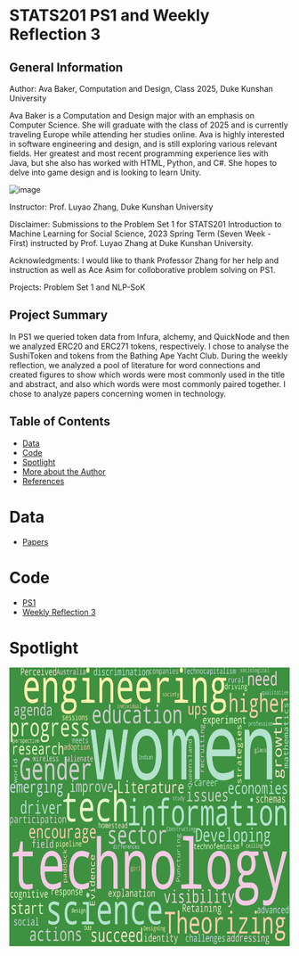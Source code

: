 # STATS201 PS1 and Weekly Reflection 3

## General Information

Author: Ava Baker, Computation and Design, Class 2025, Duke Kunshan University

Ava Baker is a Computation and Design major with an emphasis on Computer Science. She will graduate with the class of 2025 and is currently traveling Europe while attending her studies online. Ava is highly interested in software engineering and design, and is still exploring various relevant fields. Her greatest and most recent programming experience lies with Java, but she also has worked with HTML, Python, and C#. She hopes to delve into game design and is looking to learn Unity.

![image](https://user-images.githubusercontent.com/42778678/215335060-e59274ff-82d3-4a29-8a04-ffc320dcf81b.png)

Instructor: Prof. Luyao Zhang, Duke Kunshan University

Disclaimer: Submissions to the Problem Set 1 for STATS201 Introduction to Machine Learning for Social Science, 2023 Spring Term (Seven Week - First) instructed by Prof. Luyao Zhang at Duke Kunshan University.

Acknowledgments: I would like to thank Professor Zhang for her help and instruction as well as Ace Asim for colloborative problem solving on PS1.

Projects: Problem Set 1 and NLP-SoK

## Project Summary

In PS1 we queried token data from Infura, alchemy, and QuickNode and then we analyzed ERC20 and ERC271 tokens, respectively. I chose to analyse the SushiToken and tokens from the Bathing Ape Yacht Club. During the weekly reflection, we analyzed a pool of literature for word connections and created figures to show which words were most commonly used in the title and abstract, and also which words were most commonly paired together. I chose to analyze papers concerning women in technology.

## Table of Contents
- [Data](https://github.com/Rising-Stars-by-Sunshine/stats201-PS1-Ava#data)
- [Code](https://github.com/Rising-Stars-by-Sunshine/stats201-PS1-Ava#code)
- [Spotlight](https://github.com/Rising-Stars-by-Sunshine/stats201-PS1-Ava#spotlight)
- [More about the Author](https://github.com/Rising-Stars-by-Sunshine/stats201-PS1-Ava#more-about-the-author)
- [References](https://github.com/Rising-Stars-by-Sunshine/stats201-PS1-Ava#references)

# Data
- [Papers](https://github.com/Rising-Stars-by-Sunshine/stats201-PS1-Ava/blob/16359592479279488b569734370c1f41b866eac9/data/references.csv)

# Code
- [PS1](https://github.com/Rising-Stars-by-Sunshine/stats201-PS1-Ava/blob/16359592479279488b569734370c1f41b866eac9/STATS201-PS1-AvaBaker.ipynb)
- [Weekly Reflection 3](https://github.com/Rising-Stars-by-Sunshine/stats201-PS1-Ava/blob/15a440ab6effcdcb61285544c5a991dc4efd9588/code/Week3Reflection.ipynb)

# Spotlight
<img src="https://github.com/Rising-Stars-by-Sunshine/stats201-PS1-Ava/blob/d892aa23413d6eb30a83fbdc530805cc8cbd63b0/spotlight/figures/title_wordcloud.png" height="500" alt="Contribution to Literature"/><br/>
